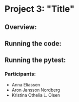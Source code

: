 # Project 3: "Title"
## Overview:

## Running the code:

## Running the pytest:

### Participants:
- Anna Eliassen
- Aron Jansson Nordberg
- Kristina Othelia L. Olsen
